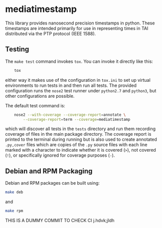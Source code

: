 # mediatimestamp

This library provides nanosecond precision timestamps in python. These
timestamps are intended primarily for use in representing times in TAI
distributed via the PTP protocol (IEEE 1588).

## Testing

The `make test` command invokes `tox`. You can invoke it directly like
this:

```bash
    tox
```

either way it makes use of the configuration in `tox.ini` to set up
virtual environments to run tests in and then run all tests. The
provided configuration runs the `nose2` test runner under `python2.7`
and `python3`, but other configurations are possible.

The default test command is:

```bash
    nose2 --with-coverage --coverage-report=annotate \
        --coverage-report=term --coverage=mediatimestamp
```

which will discover all tests in the `tests` directory and run them
recording coverage of files in the main package directory. The
coverage report is printed to the terminal during running but is also
used to create annotated `.py,cover` files which are copies of the
`.py` source files with each line marked with a character to indicate
whether it is covered (`>`), not covered (`!`), or specifically
ignored for coverage purposes (`-`).

## Debian and RPM Packaging

Debian and RPM packages can be built using:

```bash
make deb
```

and

```bash
make rpm
```



THIS IS A DUMMY COMMIT TO CHECK CI
j.hdvk;jldh
